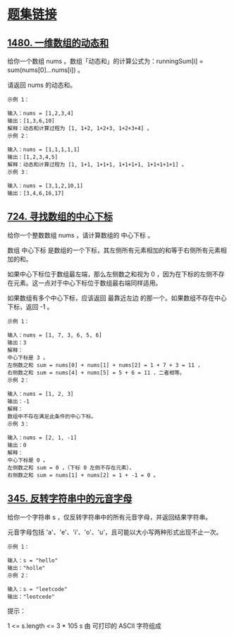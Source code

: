 # [题集链接](https://leetcode.cn/study-plan/leetcode_75/?progress=463240c)

## [1480. 一维数组的动态和]( runningSum.java)
给你一个数组 nums 。数组「动态和」的计算公式为：runningSum[i] = sum(nums[0]…nums[i]) 。

请返回 nums 的动态和。



    示例 1：
    
    输入：nums = [1,2,3,4]
    输出：[1,3,6,10]
    解释：动态和计算过程为 [1, 1+2, 1+2+3, 1+2+3+4] 。
    示例 2：
    
    输入：nums = [1,1,1,1,1]
    输出：[1,2,3,4,5]
    解释：动态和计算过程为 [1, 1+1, 1+1+1, 1+1+1+1, 1+1+1+1+1] 。
    示例 3：
    
    输入：nums = [3,1,2,10,1]
    输出：[3,4,6,16,17]
 

## [724. 寻找数组的中心下标](FindIvotIndex.java)
给你一个整数数组 nums ，请计算数组的 中心下标 。

数组 中心下标 是数组的一个下标，其左侧所有元素相加的和等于右侧所有元素相加的和。

如果中心下标位于数组最左端，那么左侧数之和视为 0 ，因为在下标的左侧不存在元素。这一点对于中心下标位于数组最右端同样适用。

如果数组有多个中心下标，应该返回 最靠近左边 的那一个。如果数组不存在中心下标，返回 -1 。



    示例 1：
    
    输入：nums = [1, 7, 3, 6, 5, 6]
    输出：3
    解释：
    中心下标是 3 。
    左侧数之和 sum = nums[0] + nums[1] + nums[2] = 1 + 7 + 3 = 11 ，
    右侧数之和 sum = nums[4] + nums[5] = 5 + 6 = 11 ，二者相等。
    示例 2：
    
    输入：nums = [1, 2, 3]
    输出：-1
    解释：
    数组中不存在满足此条件的中心下标。
    示例 3：
    
    输入：nums = [2, 1, -1]
    输出：0
    解释：
    中心下标是 0 。
    左侧数之和 sum = 0 ，（下标 0 左侧不存在元素），
    右侧数之和 sum = nums[1] + nums[2] = 1 + -1 = 0 。


## [345. 反转字符串中的元音字母](reverseVowels.java)
给你一个字符串 s ，仅反转字符串中的所有元音字母，并返回结果字符串。

元音字母包括 'a'、'e'、'i'、'o'、'u'，且可能以大小写两种形式出现不止一次。


~~~
示例 1：

输入：s = "hello"
输出："holle"
示例 2：

输入：s = "leetcode"
输出："leotcede"
~~~

提示：

1 <= s.length <= 3 * 105
s 由 可打印的 ASCII 字符组成
